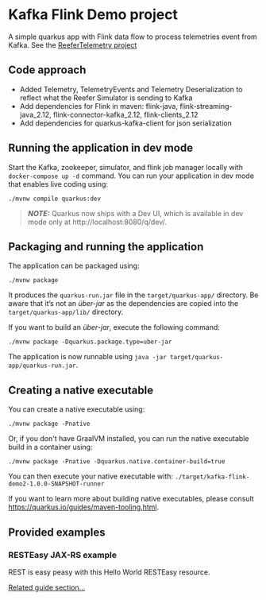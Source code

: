 # Kafka Flink Demo project

A simple quarkus app with Flink data flow to process telemetries event from Kafka. See the [ReeferTelemetry project](https://github.com/ibm-cloud-architecture/vaccine-reefer-simulator)

## Code approach

* Added Telemetry, TelemetryEvents and Telemetry Deserialization to reflect what the Reefer Simulator is sending to Kafka
* Add dependencies for Flink in maven: flink-java, flink-streaming-java_2.12, flink-connector-kafka_2.12, flink-clients_2.12
* Add dependencies for quarkus-kafka-client for json serialization

## Running the application in dev mode

Start the Kafka, zookeeper, simulator, and flink job manager locally with `docker-compose up -d` command.
You can run your application in dev mode that enables live coding using:

```shell script
./mvnw compile quarkus:dev
```

> **_NOTE:_**  Quarkus now ships with a Dev UI, which is available in dev mode only at http://localhost:8080/q/dev/.

## Packaging and running the application

The application can be packaged using:
```shell script
./mvnw package
```
It produces the `quarkus-run.jar` file in the `target/quarkus-app/` directory.
Be aware that it’s not an _über-jar_ as the dependencies are copied into the `target/quarkus-app/lib/` directory.

If you want to build an _über-jar_, execute the following command:
```shell script
./mvnw package -Dquarkus.package.type=uber-jar
```

The application is now runnable using `java -jar target/quarkus-app/quarkus-run.jar`.

## Creating a native executable

You can create a native executable using: 
```shell script
./mvnw package -Pnative
```

Or, if you don't have GraalVM installed, you can run the native executable build in a container using: 
```shell script
./mvnw package -Pnative -Dquarkus.native.container-build=true
```

You can then execute your native executable with: `./target/kafka-flink-demo2-1.0.0-SNAPSHOT-runner`

If you want to learn more about building native executables, please consult https://quarkus.io/guides/maven-tooling.html.

## Provided examples

### RESTEasy JAX-RS example

REST is easy peasy with this Hello World RESTEasy resource.

[Related guide section...](https://quarkus.io/guides/getting-started#the-jax-rs-resources)
